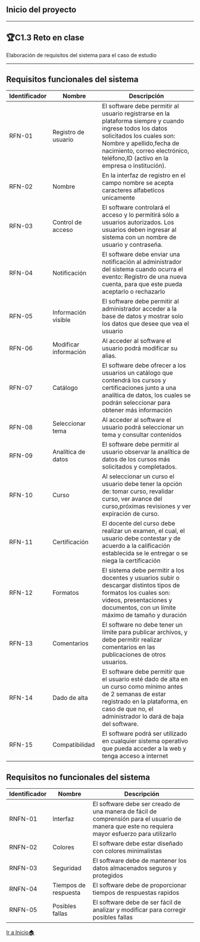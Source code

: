 ## Inicio del proyecto
-----
## 🏆C1.3 Reto en clase
Elaboración de requisitos del sistema para el caso de estudio

----

## **Requisitos funcionales del sistema**

|Identificador| Nombre| Descripción|
|---|---|---|
|RFN-01| Registro de usuario|  El software debe permitir al usuario registrarse en la plataforma siempre y cuando ingrese todos los datos solicitados los cuales son: Nombre y apellido,fecha de nacimiento, correo electrónico, teléfono,ID (activo en la empresa o institución).|
RFN-02 |Nombre| En la interfaz de registro en el campo nombre  se acepta caracteres  alfabeticos unicamente|
RFN-03 |Control de acceso| El software controlará el acceso y lo permitirá sólo a usuarios autorizados. Los usuarios deben ingresar al sistema con un nombre de usuario y contraseña.|
RFN-04 |Notificación| El software debe enviar una notificación al administrador del sistema cuando ocurra el evento: Registro de una nueva cuenta, para que este pueda aceptarlo o rechazarlo|
RFN-05 |Información visible | El software debe permitir al administrador acceder a la base de datos y mostrar solo los datos que desee que vea el usuario|
RFN-06 |Modificar información| Al acceder al software el usuario podrá modificar su alias.|
RFN-07 |Catálogo| El software debe ofrecer a los usuarios un catálogo que contendrá los cursos y certificaciones junto a una  analítica de datos, los cuales se podrán seleccionar para obtener más información| 
RFN-08 |Seleccionar tema | Al acceder al software el usuario podrá seleccionar un tema y consultar contenidos|
RFN-09 |Analítica de datos| El software debe permitir al usuario observar la analítica de datos de los cursos más solicitados y completados.|
RFN-10 |Curso| Al seleccionar un curso el usuario debe tener la opción de: tomar curso, revalidar curso, ver avance del curso,próximas revisiones y ver expiración de curso. |
RFN-11 |Certificación| El docente del curso debe realizar un examen, el cual, el usuario debe contestar y de acuerdo a la calificación establecida se le entregar o se niega la certificación|
RFN-12 |Formatos| El sistema debe permitir a los docentes y usuarios subir o descargar distintos tipos de formatos los cuales son: videos, presentaciones y documentos, con un límite máximo de tamaño y duración|
RFN-13 |Comentarios| El software no debe tener un límite para publicar archivos, y debe permitir realizar comentarios en las publicaciones de otros usuarios.|
RFN-14 | Dado de alta| El software debe permitir que el usuario esté dado de alta en un curso como mínimo antes de 2 semanas de estar registrado en la plataforma, en caso de que no, el administrador lo dará de baja del software.|
RFN-15 | Compatibilidad| El software podrá ser utilizado en cualquier sistema operativo que pueda acceder a la web y tenga acceso a internet|


## **Requisitos no funcionales del sistema**

|Identificador| Nombre| Descripción|
|---|---|---|
|RNFN-01| Interfaz| El software debe ser creado de una manera de fácil de comprensión para el usuario de manera que este no requiera mayor esfuerzo para utilizarlo|
|RNFN-02| Colores | El software debe estar diseñado con colores minimalistas|
|RNFN-03| Seguridad | El software debe de mantener los datos almacenados seguros y protegidos|
|RNFN-04| Tiempos de respuesta| El software debe de proporcionar tiempos de respuestas rapidos|
|RNFN-05| Posibles fallas| El software debe de ser fácil de analizar y modificar para corregir posibles fallas|

[Ir a Inicio🏠](https://github.com/ZazuetaDiana/Analisis-Avanzado-de-Software.)

